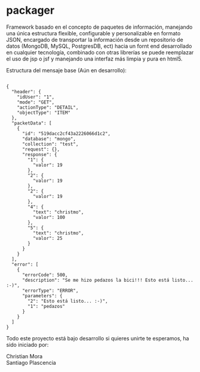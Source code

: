 packager
========

Framework basado en el concepto de paquetes de información, manejando una única estructura flexible, configurable y personalizable en formato JSON, encargado de transportar la información desde un repositorio de datos (MongoDB, MySQL, PostgresDB, ect) hacia un fornt end desarrollado en cualquier tecnología, combinado con otras librerías se puede reemplazar el uso de jsp o jsf y manejando una interfaz más limpia y pura en html5.


Estructura del mensaje base (Aún en desarrollo):
<pre><code>
{
  "header": {
    "idUser": "1",
    "mode": "GET",
    "actionType": "DETAIL",
    "objectType": "ITEM"
  },
  "packetData": [
    {
      "id": "519dacc2cf43a2226066d1c2",
      "database": "mongo",
      "collection": "test",
      "request": {},
      "response": {
        "1": {
          "valor": 19
        },
        "2": {
          "valor": 19
        },
        "2": {
          "valor": 19
        },
        "4": {
          "text": "christmo",
          "valor": 100
        },
        "5": {
          "text": "christmo",
          "valor": 25
        }
      }
    }
  ],
  "error": [
    {
      "errorCode": 500,
      "description": "Se me hizo pedazos la bici!!! Esto está listo... :-)",
      "errorType": "ERROR",
      "parameters": {
        "2": "Esto está listo... :-)",
        "1": "pedazos"
      }
    }
  ]
}
</code></pre>

Todo este proyecto está bajo desarrollo si quieres unirte te esperamos, ha sido iniciado por:

Christian Mora<br/>
Santiago Plascencia
